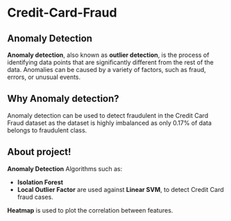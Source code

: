 # Credit-Card-Fraud
## Anomaly Detection
**Anomaly detection**, also known as **outlier detection**, is the process of identifying data points that are significantly different from the rest of the data. Anomalies can be caused by a variety of factors, such as fraud, errors, or unusual events.

## Why Anomaly detection?
Anomaly detection can be used to detect fraudulent in the Credit Card Fraud dataset as the dataset is highly imbalanced as only 0.17% of data belongs to fraudulent class.

## About project!
**Anomaly Detection** Algorithms such as:
* **Isolation Forest**
* **Local Outlier Factor**
are used against **Linear SVM**, to detect Credit Card fraud cases.

**Heatmap** is used to plot the correlation between features.
